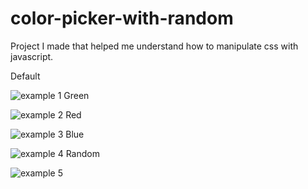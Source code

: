 # color-picker-with-random
Project I made that helped me understand how to manipulate css with javascript.

Default






![example 1](https://github.com/user-attachments/assets/49312c09-d9a2-4a8c-93a4-ddedbd010580)
Green









![example 2](https://github.com/user-attachments/assets/9e4e5c6f-57e6-462c-9b72-97eddc3661af)
Red







![example 3](https://github.com/user-attachments/assets/eb6a2f9e-61b8-4c8f-ae5b-411e5d3c2afd)
Blue






![example 4](https://github.com/user-attachments/assets/b073ce5d-6f88-41cf-b676-a932d63d38e9)
Random








![example 5](https://github.com/user-attachments/assets/51165f99-7e8a-4e5e-86be-e6c76c72a8a2)

